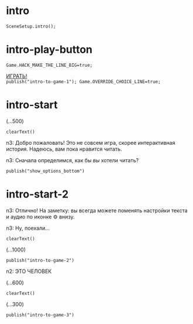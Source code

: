 # intro

`SceneSetup.intro();`

# intro-play-button

`Game.HACK_MAKE_THE_LINE_BIG=true;`

[<div class="mini-icon" pic="play1"></div> ИГРАТЬ! <div class="mini-icon" pic="play2"></div>](#intro-start) `publish("intro-to-game-1"); Game.OVERRIDE_CHOICE_LINE=true;`

# intro-start

(...500)

`clearText()`

n3: Добро пожаловать! Это не совсем игра, скорее интерактивная история. Надеюсь, вам пока нравится читать.

n3: Сначала определимся, как бы *вы* хотели читать?

`publish("show_options_bottom")`

# intro-start-2

n3: Отлично! На заметку: вы всегда можете поменять настройки текста и аудио по иконке ⚙ внизу.

n3: Ну, поехали...

`clearText()`

(...1000)

`publish("intro-to-game-2")`

n2: ЭТО ЧЕЛОВЕК

(...600)

`clearText()`

(...300)

`publish("intro-to-game-3")`